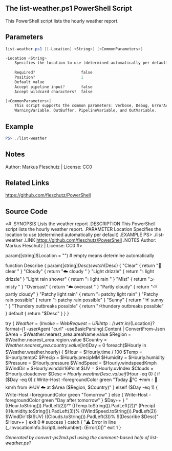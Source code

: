 ## The list-weather.ps1 PowerShell Script

This PowerShell script lists the hourly weather report.

## Parameters
```powershell
list-weather.ps1 [[-Location] <String>] [<CommonParameters>]

-Location <String>
    Specifies the location to use (determined automatically per default)
    
    Required?                    false
    Position?                    1
    Default value                
    Accept pipeline input?       false
    Accept wildcard characters?  false

[<CommonParameters>]
    This script supports the common parameters: Verbose, Debug, ErrorAction, ErrorVariable, WarningAction, 
    WarningVariable, OutBuffer, PipelineVariable, and OutVariable.
```

## Example
```powershell
PS> ./list-weather

```

## Notes
Author: Markus Fleschutz | License: CC0

## Related Links
https://github.com/fleschutz/PowerShell

## Source Code
<#
.SYNOPSIS
	Lists the weather report
.DESCRIPTION
	This PowerShell script lists the hourly weather report.
.PARAMETER Location
	Specifies the location to use (determined automatically per default)
.EXAMPLE
	PS> ./list-weather
.LINK
	https://github.com/fleschutz/PowerShell
.NOTES
	Author: Markus Fleschutz | License: CC0
#>

param([string]$Location = "") # empty means determine automatically

function Describe { param([string]$Desc)
	switch($Desc) {
	"Clear"				{ return "🌙 clear       " }
	"Cloudy"			{ return "☁️ cloudy      " }
	"Light drizzle"			{ return "💧 light drizzle" }
	"Light rain shower"		{ return "💧 light rain   " }
	"Mist"				{ return "🌫  misty      " }
	"Overcast"			{ return "☁️ overcast    " }
	"Partly cloudy"			{ return "⛅️partly cloudy" }
	"Patchy light rain"     	{ return "💧 patchy light rain" }
	"Patchy rain possible"  	{ return "💧 patchy rain possible" }
	"Sunny"				{ return "☀️ sunny       " }
	"Thundery outbreaks possible"	{ return "⚡️thundery outbreaks possible" }
	default				{ return "$Desc" }
	}
}

try {
	$Weather = (Invoke-WebRequest -URI http://wttr.in/${Location}?format=j1 -userAgent "curl" -useBasicParsing).Content | ConvertFrom-Json
	$Area = $Weather.nearest_area.areaName.value
	$Region = $Weather.nearest_area.region.value
	$Country = $Weather.nearest_area.country.value	
	[int]$Day = 0
	foreach($Hourly in $Weather.weather.hourly) {
		$Hour = $Hourly.time / 100
		$Temp = $Hourly.tempC
		$Precip = $Hourly.precipMM
		$Humidity = $Hourly.humidity
		$Pressure = $Hourly.pressure
		$WindSpeed = $Hourly.windspeedKmph
		$WindDir = $Hourly.winddir16Point
		$UV = $Hourly.uvIndex
		$Clouds = $Hourly.cloudcover
		$Desc = $Hourly.weatherDesc.value
		if ($Hour -eq 0) {
			if ($Day -eq 0) {
				Write-Host -foregroundColor green "Today  🌡°C   ☂️mm   💧   💨km/h from  ☀️UV   ☁️    at $Area ($Region, $Country)"
			} elseif ($Day -eq 1) {
				Write-Host -foregroundColor green "Tomorrow"
			} else {
				Write-Host -foregroundColor green "Day after tomorrow"
			}
			$Day++
		}
		"$(($Hour.toString()).PadLeft(2))°°   $(($Temp.toString()).PadLeft(2))°   $($Precip)   $(($Humidity.toString()).PadLeft(3))%      $(($WindSpeed.toString()).PadLeft(2)) $WindDir`t$($UV)   $(($Clouds.toString()).PadLeft(3))%   $(Describe $Desc)"
		$Hour++
	}
	exit 0 # success
} catch {
	"⚠️ Error in line $($_.InvocationInfo.ScriptLineNumber): $($Error[0])"
	exit 1
}

*Generated by convert-ps2md.ps1 using the comment-based help of list-weather.ps1*
